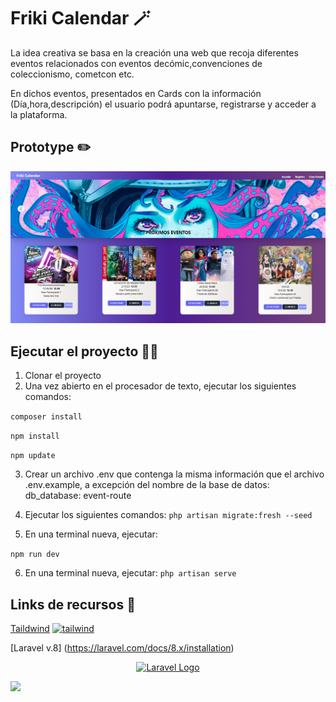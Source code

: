 
# Friki Calendar 🪄

La idea creativa se basa en la creación una web que recoja diferentes eventos relacionados con eventos decómic,convenciones de coleccionismo, cometcon etc.

En dichos eventos, presentados en Cards con la información (Día,hora,descripción) el usuario podrá apuntarse, registrarse y acceder a la plataforma.

## Prototype ✏️



 ![Logo]( https://github.com/lauracastelao/image/blob/main/home%20friki.PNG?raw=true)









## Ejecutar el proyecto 🏃‍♀️

1. Clonar el proyecto
2. Una vez abierto en el procesador de texto, ejecutar los siguientes comandos: 


`composer install` 

`npm install` 

`npm update`

3. Crear un archivo .env que contenga la misma información que el archivo .env.example, a excepción del nombre de la base de datos: 
    db_database: event-route

4. Ejecutar los siguientes comandos: 
`php artisan migrate:fresh --seed` 

5. En una terminal nueva, ejecutar:

`npm run dev` 


6. En una terminal nueva, ejecutar:
`php artisan serve`


## Links de recursos 🔗 

[Taildwind](https://tailwindcss.com/) <a margin="10" href="https://tailwindcss.com" target="_blank"><img margin="10px" height="30" src="https://github.com/abdoachhoubi/abdoachhoubi/blob/main/svgs/tailwind.svg" alt="tailwind"></a>

[Laravel v.8] (https://laravel.com/docs/8.x/installation)  <p align="center"><a href="https://laravel.com" target="_blank"><img src="https://raw.githubusercontent.com/laravel/art/master/logo-lockup/5%20SVG/2%20CMYK/1%20Full%20Color/laravel-logolockup-cmyk-red.svg" width="30" alt="Laravel Logo"></a></p>



<img src="https://img.icons8.com/officel/48/000000/php-logo.png"/> 








